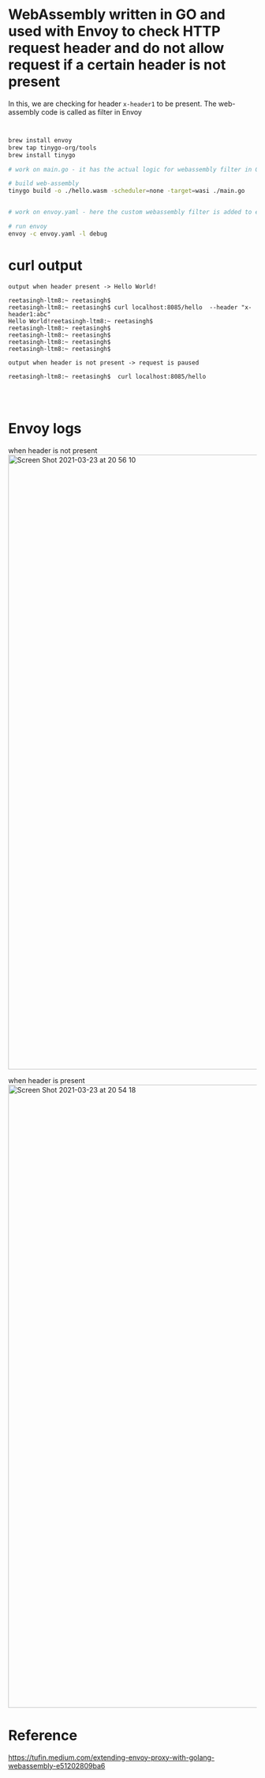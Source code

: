 # WebAssembly written in GO and used with Envoy to check HTTP request header and do not allow request if a certain header is not present

In this, we are checking for header `x-header1` to be present. The web-assembly code is called as filter in Envoy
```bash


brew install envoy
brew tap tinygo-org/tools
brew install tinygo

# work on main.go - it has the actual logic for webassembly filter in GO

# build web-assembly
tinygo build -o ./hello.wasm -scheduler=none -target=wasi ./main.go


# work on envoy.yaml - here the custom webassembly filter is added to envoy

# run envoy
envoy -c envoy.yaml -l debug

```


# curl output




```
output when header present -> Hello World!

reetasingh-ltm8:~ reetasingh$ 
reetasingh-ltm8:~ reetasingh$ curl localhost:8085/hello  --header "x-header1:abc" 
Hello World!reetasingh-ltm8:~ reetasingh$ 
reetasingh-ltm8:~ reetasingh$ 
reetasingh-ltm8:~ reetasingh$ 
reetasingh-ltm8:~ reetasingh$ 
reetasingh-ltm8:~ reetasingh$ 

output when header is not present -> request is paused

reetasingh-ltm8:~ reetasingh$  curl localhost:8085/hello




```

 # Envoy logs
 
 
when header is not present
<img width="1244" alt="Screen Shot 2021-03-23 at 20 56 10" src="https://user-images.githubusercontent.com/14129300/112252396-47687b00-8c1a-11eb-9ce7-82b299d42b51.png">

when header is present
<img width="1261" alt="Screen Shot 2021-03-23 at 20 54 18" src="https://user-images.githubusercontent.com/14129300/112252502-6f57de80-8c1a-11eb-9b3b-c9777311d779.png">





# Reference 
https://tufin.medium.com/extending-envoy-proxy-with-golang-webassembly-e51202809ba6
